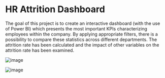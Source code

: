 # HR Attrition Dashboard

The goal of this project is to create an interactive dashboard (with the use of Power BI) which presents the most important KPIs characterizing employees within the company. By applying appropriate filters, there is a possibility to compare these statistics across different departments. The attrition rate has been calculated and the impact of other variables on the attrition rate has been examined.

![image](https://github.com/Hubert623/HR-Attrition-Dashboard/assets/75140177/0a2e47f0-4991-441b-b11f-2f80c2623f08)

![image](https://github.com/Hubert623/HR-Attrition-Dashboard/assets/75140177/b5ecca1e-aa89-4a83-af06-58e7712396fb)


